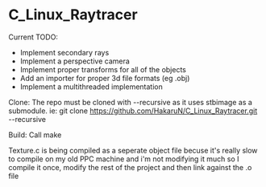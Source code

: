 # C_Linux_Raytracer

Current TODO:
* Implement secondary rays
* Implement a perspective camera
* Implement proper transforms for all of the objects
* Add an importer for proper 3d file formats (eg .obj)
* Implement a multithreaded implementation

Clone:
The repo must be cloned with --recursive as it uses stbimage as a submodule.
ie: git clone https://github.com/HakaruN/C_Linux_Raytracer.git --recursive


Build:
Call make

Texture.c is being compiled as a seperate object file becuse it's really slow to compile on my old PPC machine and i'm not modifying it much so I compile it once, modify the rest of the project and then link against the .o file

